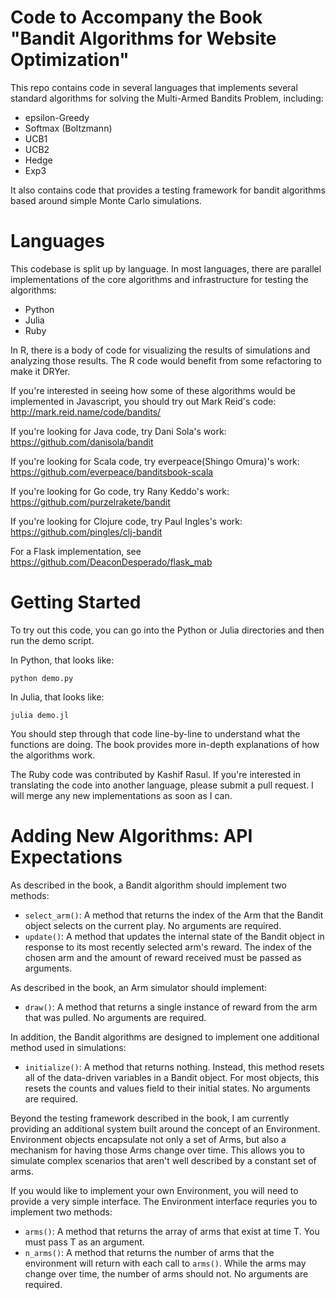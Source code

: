 # Code to Accompany the Book "Bandit Algorithms for Website Optimization"

This repo contains code in several languages that implements several standard algorithms for solving the Multi-Armed Bandits Problem, including:

* epsilon-Greedy
* Softmax (Boltzmann)
* UCB1
* UCB2
* Hedge
* Exp3

It also contains code that provides a testing framework for bandit algorithms based around simple Monte Carlo simulations.

# Languages

This codebase is split up by language. In most languages, there are parallel implementations of the core algorithms and infrastructure for testing the algorithms:

* Python
* Julia
* Ruby

In R, there is a body of code for visualizing the results of simulations and analyzing those results. The R code would benefit from some refactoring to make it DRYer.

If you're interested in seeing how some of these algorithms would be implemented in Javascript, you should try out Mark Reid's code: http://mark.reid.name/code/bandits/

If you're looking for Java code, try Dani Sola's work: https://github.com/danisola/bandit

If you're looking for Scala code, try everpeace(Shingo Omura)'s work: https://github.com/everpeace/banditsbook-scala

If you're looking for Go code, try Rany Keddo's work: https://github.com/purzelrakete/bandit

If you're looking for Clojure code, try Paul Ingles's work: https://github.com/pingles/clj-bandit

For a Flask implementation, see https://github.com/DeaconDesperado/flask_mab

# Getting Started

To try out this code, you can go into the Python or Julia directories and then run the demo script.

In Python, that looks like:

    python demo.py

In Julia, that looks like:

    julia demo.jl

You should step through that code line-by-line to understand what the functions are doing. The book provides more in-depth explanations of how the algorithms work.

The Ruby code was contributed by Kashif Rasul. If you're interested in translating the code into another language, please submit a pull request. I will merge any new implementations as soon as I can.

# Adding New Algorithms: API Expectations

As described in the book, a Bandit algorithm should implement two methods:

* `select_arm()`: A method that returns the index of the Arm that the Bandit object selects on the current play. No arguments are required.
* `update()`: A method that updates the internal state of the Bandit object in response to its most recently selected arm's reward. The index of the chosen arm and the amount of reward received must be passed as arguments.

As described in the book, an Arm simulator should implement:

* `draw()`: A method that returns a single instance of reward from the arm that was pulled. No arguments are required.

In addition, the Bandit algorithms are designed to implement one additional method used in simulations:

* `initialize()`: A method that returns nothing. Instead, this method resets all of the data-driven variables in a Bandit object. For most objects, this resets the counts and values field to their initial states. No arguments are required.

Beyond the testing framework described in the book, I am currently providing an additional system built around the concept of an Environment. Environment objects encapsulate not only a set of Arms, but also a mechanism for having those Arms change over time. This allows you to simulate complex scenarios that aren't well described by a constant set of arms.

If you would like to implement your own Environment, you will need to provide a very simple interface. The Environment interface requries you to implement two methods:

* `arms()`: A method that returns the array of arms that exist at time T. You must pass T as an argument.
* `n_arms()`: A method that returns the number of arms that the environment will return with each call to `arms()`. While the arms may change over time, the number of arms should not. No arguments are required.
